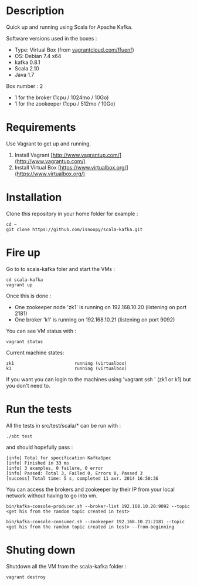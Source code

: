 Description
===========

Quick up and running using Scala for Apache Kafka.

Software versions used in the boxes :
* Type: Virtual Box (from [vagrantcloud.com/ffuenf](https://vagrantcloud.com/ffuenf/debian-7.4.0-amd64))
* OS: Debian 7.4 x64 
* kafka 0.8.1
* Scala 2.10
* Java 1.7

Box number : 2
* 1 for the broker (1cpu / 1024mo / 10Go)
* 1 for the zookeeper (1cpu / 512mo / 10Go)

Requirements
===========

Use Vagrant to get up and running.

1. Install Vagrant [http://www.vagrantup.com/](http://www.vagrantup.com/)  
2. Install Virtual Box [https://www.virtualbox.org/](https://www.virtualbox.org/)  

Installation 
===========

Clone this repository in your home folder for example :

	cd ~
	git clone https://github.com/isnoopy/scala-kafka.git


Fire up 
===========

Go to to scala-kafka foler and start the VMs :

	cd scala-kafka
	vagrant up

Once this is done :
* One zookeeper node 'zk1' is running on 192.168.10.20 (listening on port 2181)
* One broker 'k1' is running on 192.168.10.21 (listening on port 9092)

You can see VM status with :

	vagrant status

Current machine states:

	zk1                       running (virtualbox)
	k1                        running (virtualbox)

If you want you can login to the machines using 'vagrant ssh <machineName>' (zk1 or k1) but you don't need to.

Run the tests
===========
All the tests in src/test/scala/* can be run with :

	./sbt test 

and should hopefully pass :

	[info] Total for specification KafkaSpec
	[info] Finished in 33 ms
	[info] 3 examples, 0 failure, 0 error
	[info] Passed: Total 3, Failed 0, Errors 0, Passed 3
	[success] Total time: 5 s, completed 11 avr. 2014 16:50:36

You can access the brokers and zookeeper by their IP from your local network without having to go into vm.

	bin/kafka-console-producer.sh --broker-list 192.168.10.20:9092 --topic <get his from the random topic created in test>

	bin/kafka-console-consumer.sh --zookeeper 192.168.10.21:2181 --topic <get his from the random topic created in test> --from-beginning

Shuting down
===========
Shutdown all the VM from the scala-kafka folder :

	vagrant destroy
